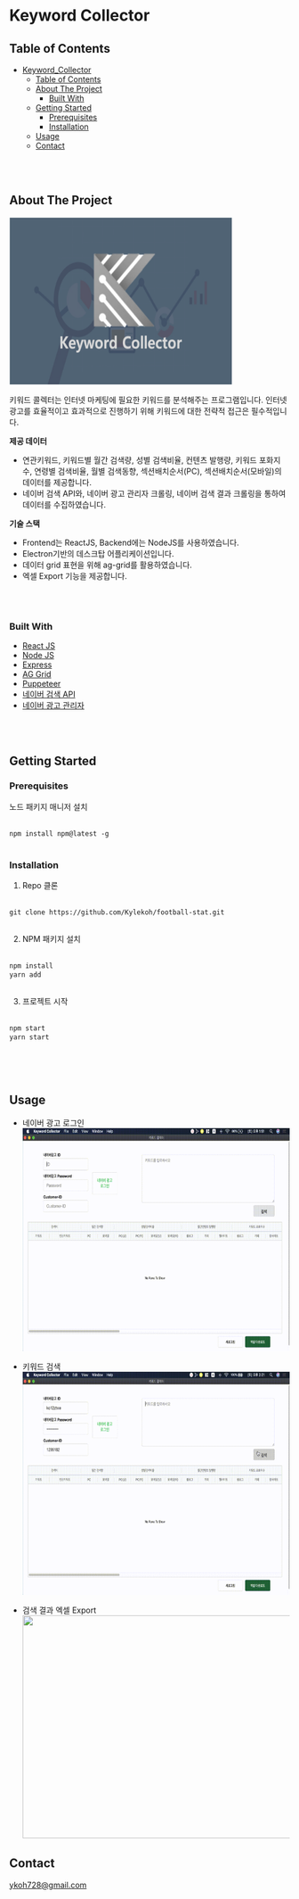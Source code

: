# Keyword Collector

## Table of Contents

- [Keyword_Collector](#keyword-collector)
  - [Table of Contents](#table-of-contents)
  - [About The Project](#about-the-project)
    - [Built With](#built-with)
  - [Getting Started](#getting-started)
    - [Prerequisites](#prerequisites)
    - [Installation](#installation)
  - [Usage](#usage)
  - [Contact](#contact)

<br/>
<br/>

## About The Project

<img src='./Images/keyword-collector.png' width="400" height="300" margin="0 auto">

<br/>

키워드 콜렉터는 인터넷 마케팅에 필요한 키워드를 분석해주는 프로그램입니다. 인터넷 광고를 효율적이고 효과적으로 진행하기 위해 키워드에 대한 전략적 접근은 필수적입니다.

**제공 데이터**

- 연관키워드, 키워드별 월간 검색량, 성별 검색비율, 컨텐츠 발행량, 키워드 포화지수, 연령별 검색비율, 월별 검색동향, 섹션배치순서(PC), 섹션배치순서(모바일)의 데이터를 제공합니다.
- 네이버 검색 API와, 네이버 광고 관리자 크롤링, 네이버 검색 결과 크롤링을 통하여 데이터를 수집하였습니다.

**기술 스택**

- Frontend는 ReactJS, Backend에는 NodeJS를 사용하였습니다.
- Electron기반의 데스크탑 어플리케이션입니다.
- 데이터 grid 표현을 위해 ag-grid를 활용하였습니다.
- 엑셀 Export 기능을 제공합니다.

<br/>
<br/>

### Built With

- [React JS](https://ko.reactjs.org/)
- [Node JS](https://nodejs.org/ko/)
- [Express](https://expressjs.com/ko/)
- [AG Grid](https://www.ag-grid.com/)
- [Puppeteer](https://github.com/puppeteer/puppeteer)
- [네이버 검색 API](https://naver.github.io/searchad-apidoc/#/guides)
- [네이버 광고 관리자](https://searchad.naver.com/)

<br/>
<br/>

## Getting Started

### Prerequisites

노드 패키지 매니저 설치

<pre>
<code>
npm install npm@latest -g
</code>
</pre>

### Installation

1. Repo 클론
<pre>
<code>
git clone https://github.com/Kylekoh/football-stat.git
</code>
</pre>

2. NPM 패키지 설치
<pre>
<code>
npm install
yarn add
</code>
</pre>

3. 프로젝트 시작
<pre>
<code>
npm start
yarn start
</code>
</pre>

<br/>
<br/>

## Usage

- 네이버 광고 로그인<br/>
  <img src='./Images/login.gif' width="600" height="400" margin="0 auto">
  <br/>

- 키워드 검색<br/>
  <img src='./Images/search.gif' width="600" height="400" margin="0 auto">
  <br/>

- 검색 결과 엑셀 Export<br/>
  <img src='./Images/excel.gif' width="600" height="400" margin="0 auto">

## Contact

<ykoh728@gmail.com>
